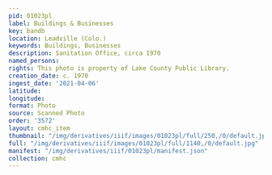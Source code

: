 ```yaml
---
pid: 01023pl
label: Buildings & Businesses
key: bandb
location: Leadville (Colo.)
keywords: Buildings, Businesses
description: Sanitation Office, circa 1970
named_persons: 
rights: This photo is property of Lake County Public Library.
creation_date: c. 1970
ingest_date: '2021-04-06'
latitude: 
longitude: 
format: Photo
source: Scanned Photo
order: '3572'
layout: cmhc_item
thumbnail: "/img/derivatives/iiif/images/01023pl/full/250,/0/default.jpg"
full: "/img/derivatives/iiif/images/01023pl/full/1140,/0/default.jpg"
manifest: "/img/derivatives/iiif/01023pl/manifest.json"
collection: cmhc
---
```


